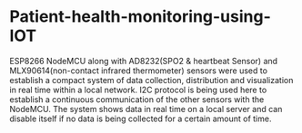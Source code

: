 # Patient-health-monitoring-using-IOT
ESP8266 NodeMCU along with  AD8232(SPO2 & heartbeat Sensor) and MLX90614(non-contact infrared thermometer) sensors were used to establish a compact system of data collection, distribution and visualization in real time within a local network. I2C protocol is being used here to establish a continuous communication of the other sensors with the NodeMCU.  The system shows data in real time on a local server and can disable itself if no data is being collected for a certain amount of time.
